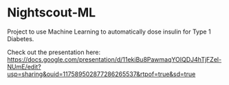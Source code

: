 # Nightscout-ML

Project to use Machine Learning to automatically dose insulin for Type 1 Diabetes.

Check out the presentation here: https://docs.google.com/presentation/d/11ekiBu8PawmaqYOIQDJ4hTjFZel-NUmE/edit?usp=sharing&ouid=117589502877286265537&rtpof=true&sd=true